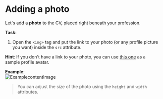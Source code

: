 # Adding a photo

Let's add a **photo** to the CV, placed right beneath your profession.

**Task**:  
1. Open the `<img>` tag and put the link to your photo (or any profile picture you want) inside the `src` attribute.

**Hint**: If you don't have a link to your photo, you can use [this one](https://cdn2.iconfinder.com/data/icons/avatars-99/62/avatar-370-456322-512.png) as a sample profile avatar.

**Example**:  
![ExamplecontentImage](https://api.sololearn.com/DownloadFile?id=4610)

>You can adjust the size of the photo using the `height` and `width` attributes.
